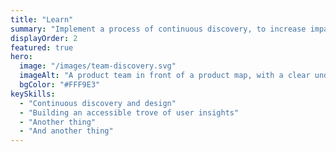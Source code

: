 ```yaml
---
title: "Learn"
summary: "Implement a process of continuous discovery, to increase impact, lower risks and improve decisions."
displayOrder: 2
featured: true
hero:
  image: "/images/team-discovery.svg"
  imageAlt: "A product team in front of a product map, with a clear understanding of their role and objectives"
  bgColor: "#FFF9E3"
keySkills:
  - "Continuous discovery and design"
  - "Building an accessible trove of user insights"
  - "Another thing"
  - "And another thing"
---
```

